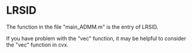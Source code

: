 # LRSID
The function in the file "main_ADMM.m" is the entry of LRSID. 

If you have problem with the "vec" function, it may be helpful to consider the "vec" function in cvx.
